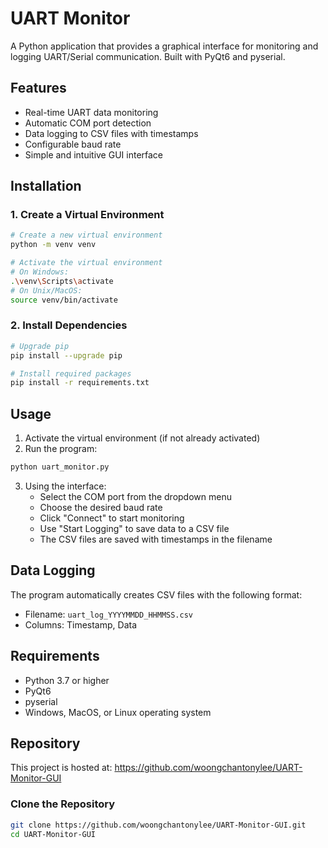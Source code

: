 # UART Monitor

A Python application that provides a graphical interface for monitoring and logging UART/Serial communication. Built with PyQt6 and pyserial.

## Features

- Real-time UART data monitoring
- Automatic COM port detection
- Data logging to CSV files with timestamps
- Configurable baud rate
- Simple and intuitive GUI interface

## Installation

### 1. Create a Virtual Environment

```bash
# Create a new virtual environment
python -m venv venv

# Activate the virtual environment
# On Windows:
.\venv\Scripts\activate
# On Unix/MacOS:
source venv/bin/activate
```

### 2. Install Dependencies

```bash
# Upgrade pip
pip install --upgrade pip

# Install required packages
pip install -r requirements.txt
```

## Usage

1. Activate the virtual environment (if not already activated)
2. Run the program:
```bash
python uart_monitor.py
```

3. Using the interface:
   - Select the COM port from the dropdown menu
   - Choose the desired baud rate
   - Click "Connect" to start monitoring
   - Use "Start Logging" to save data to a CSV file
   - The CSV files are saved with timestamps in the filename

## Data Logging

The program automatically creates CSV files with the following format:
- Filename: `uart_log_YYYYMMDD_HHMMSS.csv`
- Columns: Timestamp, Data

## Requirements

- Python 3.7 or higher
- PyQt6
- pyserial
- Windows, MacOS, or Linux operating system

## Repository

This project is hosted at: https://github.com/woongchantonylee/UART-Monitor-GUI

### Clone the Repository

```bash
git clone https://github.com/woongchantonylee/UART-Monitor-GUI.git
cd UART-Monitor-GUI
```
